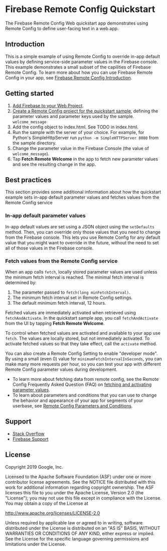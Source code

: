Firebase Remote Config Quickstart
==============================

The Firebase Remote Config Web quickstart app demonstrates using Remote
Config to define user-facing text in a web app.

Introduction
------------

This is a simple example of using Remote Config to override in-app default
values by defining service-side parameter values in the Firebase console. This
example demonstrates a small subset of the capilities of Firebase Remote
Config. To learn more about how you can use Firebase Remote Config in your app,
see
[Firebase Remote Config Introduction](https://firebase.google.com/docs/remote-config/).

Getting started
---------------

1. [Add Firebase to your Web Project](https://firebase.google.com/docs/web/setup).
2. [Create a Remote Config project for the quickstart sample](https://firebase.google.com/docs/remote-config/android#create_a_product_name_project_for_the_quickstart_sample),
  defining the parameter values and parameter keys used by the sample.
    `welcome_message`
3. Add the config object to index.html. See TODO in index.html.
3. Run the sample with the server of your choice. For example, for Python's
   SimpleHttpServer run `python -m SimpleHTTPServer 8080` from the sample
   directory.
4. Change the parameter value in the Firebase Console (the value of
  `welcome_message`).
5. Tap **Fetch Remote Welcome** in the app to fetch new parameter values and see
  the resulting change in the app.

Best practices
--------------
This section provides some additional information about how the quickstart
example sets in-app default parameter values and fetches values from the Remote
Config service

### In-app default parameter values ###

In-app default values are set using a JSON object using the `setDefaults` method.
Then, you can override only those values that you need to change from the
Firebase console. This lets you use Remote Config for any default value that you
might want to override in the future, without the need to set all of those
values in the Firebase console.

### Fetch values from the Remote Config service ###

When an app calls `fetch`, locally stored parameter values are used unless the
minimum fetch interval is reached. The minimal fetch interval is determined by:

1. The parameter passed to `fetch(long minFetchInterval)`.
2. The minimum fetch interval set in Remote Config settings.
3. The default minimum fetch interval, 12 hours.

Fetched values are immediately activated when retrieved using `fetchAndActivate`.
In the quickstart sample app, you call `fetchAndActivate` from the UI by tapping
**Fetch Remote Welcome**.

To control when fetched values are activated and available to your app use `fetch`.
The values are locally stored, but not immediately activated. To activate fetched
values so that they take effect, call the `activate` method.

You can also create a Remote Config Setting to enable "developer mode". By
using a small (even 0) value for `minimumFetchIntervalInSeconds`, you can make many
more requests per hour, so you can test your app with different Remote Config
parameter values during development.

- To learn more about fetching data from remote config, see the Remote Config
  Frequently Asked Question (FAQ) on
  [fetching and activating parameter values](https://firebase.google.com/support/faq#remote-config-values).
- To learn about parameters and conditions that you can use to change the
  behavior and appearance of your app for segments of your userbase, see
  [Remote Config Parameters and Conditions](https://firebase.google.com/docs/remote-config/parameters).

Support
-------

- [Stack Overflow](https://stackoverflow.com/questions/tagged/firebase-remote-config)
- [Firebase Support](https://firebase.google.com/support/)

License
-------

Copyright 2019 Google, Inc.

Licensed to the Apache Software Foundation (ASF) under one or more contributor
license agreements.  See the NOTICE file distributed with this work for
additional information regarding copyright ownership.  The ASF licenses this
file to you under the Apache License, Version 2.0 (the "License"); you may not
use this file except in compliance with the License.  You may obtain a copy of
the License at

  http://www.apache.org/licenses/LICENSE-2.0

Unless required by applicable law or agreed to in writing, software
distributed under the License is distributed on an "AS IS" BASIS, WITHOUT
WARRANTIES OR CONDITIONS OF ANY KIND, either express or implied.  See the
License for the specific language governing permissions and limitations under
the License.
